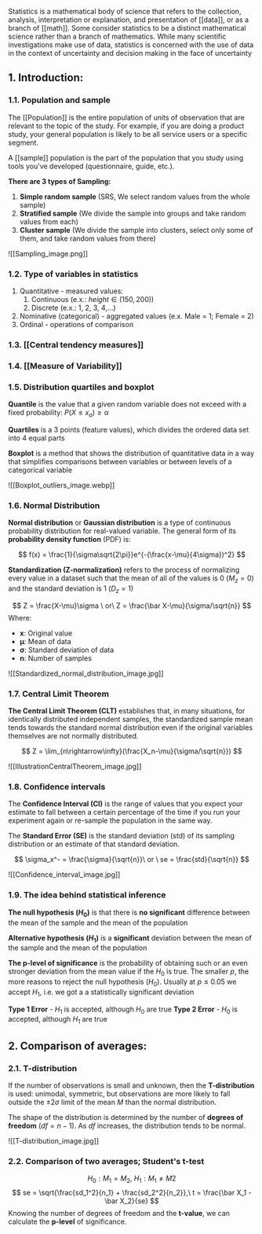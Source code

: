 Statistics is a mathematical body of science that refers to the collection, analysis, interpretation or explanation, and presentation of [[data]], or as a branch of [[math]]. Some consider statistics to be a distinct mathematical science rather than a branch of mathematics. While many scientific investigations make use of data, statistics is concerned with the use of data in the context of uncertainty and decision making in the face of uncertainty

## 1. Introduction:
### 1.1. Population and sample

The [[Population]] is the entire population of units of observation that are relevant to the topic of the study. For example, if you are doing a product study, your general population is likely to be all service users or a specific segment.

A [[sample]] population is the part of the population that you study using tools you've developed (questionnaire, guide, etc.).

**There are 3 types of Sampling:**
1. **Simple random sample** (SRS, We select random values from the whole sample)
2. **Stratified sample** (We divide the sample into groups and take random values from each)
3. **Cluster sample** (We divide the sample into clusters, select only some of them, and take random values from there)

![[Sampling_image.png]]


### 1.2. Type of variables in statistics

1. Quantitative - measured values:
	1. Continuous (e.x.: $height \in (150, 200)$)
	2. Discrete (e.x.: 1, 2, 3, 4,...)
2. Nominative (categorical) - aggregated values (e.x. Male = 1; Female = 2)
3. Ordinal - operations of comparison


### 1.3. [[Central tendency measures]]
### 1.4. [[Measure of Variability]]
### 1.5. Distribution quartiles and boxplot

**Quantile** is the value that a given random variable does not exceed with a fixed probability: $P(X \leq x_a) \geq \alpha$

**Quartiles** is a 3 points (feature values), which divides the ordered data set into 4 equal parts

**Boxplot** is a method that shows the distribution of quantitative data in a way that simplifies comparisons between variables or between levels of a categorical variable

![[Boxplot_outliers_image.webp]]

### 1.6. Normal Distribution

**Normal distribution** or **Gaussian distribution** is a type of continuous probability distribution for real-valued variable. The general form of its **probability density function** (PDF) is:

$$
f(x) = \frac{1}{\sigma\sqrt{2\pi}}e^{-(\frac{x-\mu}{4\sigma})^2}
$$

**Standardization (Z-normalization)** refers to the process of normalizing every value in a dataset such that the mean of all of the values is 0 ($M_z = 0$) and the standard deviation is 1 ($D_z = 1$)

$$
Z = \frac{X-\mu}\sigma \ or\ Z = \frac{\bar X-\mu}{\sigma/\sqrt{n}}
$$
Where:
-  **x**: Original value
-  **μ**: Mean of data
-  **σ**: Standard deviation of data
-  **n**: Number of samples

![[Standardized_normal_distribution_image.jpg]]


### 1.7. Central Limit Theorem

**The Central Limit Theorem (CLT)** establishes that, in many situations, for identically distributed independent samples, the standardized sample mean tends towards the standard normal distribution even if the original variables themselves are not normally distributed.

$$
Z = \lim_{n\rightarrow\infty}(\frac{X_n-\mu}{\sigma/\sqrt{n}})
$$

![[IllustrationCentralTheorem_image.jpg]]


### 1.8. Confidence intervals

The **Confidence Interval (CI)** is the range of values that you expect your estimate to fall between a certain percentage of the time if you run your experiment again or re-sample the population in the same way.

The **Standard Error (SE)** is the standard deviation (std) of its sampling distribution or an estimate of that standard deviation.

$$
\sigma_x^- = \frac{\sigma}{\sqrt{n}}\ or \ se = \frac{std}{\sqrt{n}}
$$

![[Confidence_interval_image.jpg]]


### 1.9. The idea behind statistical inference

**The null hypothesis ($H_0$)** is that there is **no significant** difference between the mean of the sample and the mean of the population 

**Alternative hypothesis ($H_1$)** is a **significant** deviation between the mean of the sample and the mean of the population 

**The p-level of significance** is the probability of obtaining such or an even stronger deviation from the mean value if the $H_0$ is true. The smaller $p$, the more reasons to reject the null hypothesis ($H_0)$. Usually at $p \leq 0.05$ we accept $H_1$, i.e. we got a a statistically significant deviation

**Type 1 Error** - $H_1$ is accepted, although $H_0$ are true
**Type 2 Error** - $H_0$ is accepted, although $H_1$ are true


## 2. Comparison of averages:
### 2.1. T-distribution

If the number of observations is small and unknown, then the **T-distribution** is used: unimodal, symmetric, but observations are more likely to fall outside the $\pm 2\sigma$ limit of the mean $M$ than the normal distribution.

The shape of the distribution is determined by the number of **degrees of freedom** ($df = n-1$). As $df$ increases, the distribution tends to be normal.

![[T-distribution_image.jpg]]


### 2.2. Comparison of two averages; Student's t-test

$$H_0: M_1 = M_2,\ H_1: M_1 \neq M2$$
$$
se = \sqrt{\frac{sd_1^2}{n_1} + \frac{sd_2^2}{n_2}},\ t = \frac{\bar X_1 - \bar X_2}{se}
$$
Knowing the number of degrees of freedom and the **t-value**, we can calculate the **p-level** of significance.